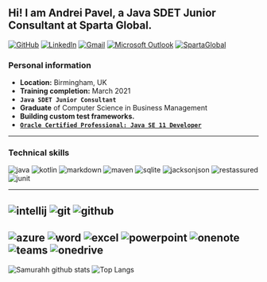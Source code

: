 ## Hi! I am Andrei Pavel, a Java SDET Junior Consultant at Sparta Global.

[![GitHub](https://img.shields.io/badge/github-%23181717.svg?&style=for-the-badge&logo=github&logoColor=white)](https://github.com/Samurahh/)
[![LinkedIn](https://img.shields.io/badge/linkedin-%230077B5.svg?&style=for-the-badge&logo=linkedin&logoColor=white)](https://www.linkedin.com/in/andrei-pavel-6392191bb/)
[![Gmail](https://img.shields.io/badge/Gmail-%23D14836.svg?&style=for-the-badge&logo=gmail&logoColor=white)](mailto:andreipavel178@gmail.com)
[![Microsoft Outlook](https://img.shields.io/badge/Microsoft%20Outlook-%230078D4.svg?&style=for-the-badge&logo=microsoft-outlook&logoColor=white)](mailto:apavel@spartaglobal.com)
[![SpartaGlobal](https://img.shields.io/badge/Sparta%20Global-E33661?logo=spartaglobal?logoColor=white?&style=for-the-badge)](https://www.spartaglobal.com/)

### Personal information
- **Location:** Birmingham, UK
- **Training completion:** March 2021
- **`Java SDET Junior Consultant`**
- **Graduate** of Computer Science in Business Management
- **Building custom test frameworks.**
- [**`Oracle Certified Professional: Java SE 11 Developer`**](https://catalog-education.oracle.com/pls/certview/sharebadge?id=20A2B7C1283B4385FA24752093D9610459E83A1951E19886863DC9587528B6BD#)
-------
### Technical skills
![java](https://img.shields.io/badge/java-%23ED8B00.svg?&style=for-the-badge&logo=java&logoColor=white)
![kotlin](https://img.shields.io/badge/kotlin-0095D5?logo=kotlin&logoColor=white&style=for-the-badge)
![markdown](https://img.shields.io/badge/markdown-%23000000.svg?&style=for-the-badge&logo=markdown&logoColor=white)
![maven](https://img.shields.io/badge/Apache%20Maven-%23C71A36.svg?&style=for-the-badge&logo=apache-maven&logoColor=white)
![sqlite](https://img.shields.io/badge/sqlite-%2307405e.svg?&style=for-the-badge&logo=sqlite&logoColor=white)
![jacksonjson](https://img.shields.io/badge/Jackson-36A9AE?&style=for-the-badge)
![restassured](https://img.shields.io/badge/Rest%20Assured-004027?&style=for-the-badge)
![junit](https://img.shields.io/badge/jUnit-E2231A?&style=for-the-badge)

-------
![intellij](https://img.shields.io/badge/intelliJ%20IDEA-%23000000.svg?&style=for-the-badge&logo=intellij-idea&logoColor=white)
![git](https://img.shields.io/badge/git-%23F05032.svg?&style=for-the-badge&logo=git&logoColor=white)
![github](https://img.shields.io/badge/github-%23181717.svg?&style=for-the-badge&logo=github&logoColor=white)
-------
![azure](https://img.shields.io/badge/Microsoft%20Azure-0089D6?logo=microsoft-azure&logoColor=white&style=for-the-badge)
![word](https://img.shields.io/badge/Microsoft%20Word-2B579A?logo=microsoft-word&logoColor=white&style=for-the-badge)
![excel](https://img.shields.io/badge/Microsoft%20Excel-217346?logo=microsoft-excel&logoColor=white&style=for-the-badge)
![powerpoint](https://img.shields.io/badge/Microsoft%20PowerPoint-B7472A?logo=microsoft-powerpoint&logoColor=white&style=for-the-badge)
![onenote](https://img.shields.io/badge/Microsoft%20OneNote-7719AA?logo=microsoft-onenote&logoColor=white&style=for-the-badge)
![teams](https://img.shields.io/badge/Microsoft%20Teams-6264A7?logo=microsoft-teams&logoColor=white&style=for-the-badge)
![onedrive](https://img.shields.io/badge/Microsoft%20OneDrive-0078D4?logo=microsoft-onedrive&logoColor=white&style=for-the-badge)
-------
![Samurahh github stats](https://github-readme-stats.vercel.app/api?username=Samurahh&theme=darcula&show_icons=true&hide_border=false)
![Top Langs](https://github-readme-stats.vercel.app/api/top-langs/?username=janjakovacevic&theme=darcula&layout=compact&hide_border=false)
